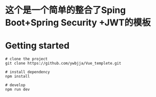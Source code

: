 # 这个是一个简单的整合了Sping Boot+Spring Security +JWT的模板


# Getting started
```
# clone the project
git clone https://github.com/ywbjja/Vue_templete.git

# install dependency
npm install

# develop
npm run dev
```